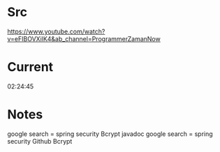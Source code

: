 # Src
https://www.youtube.com/watch?v=eFIBOVXilK4&ab_channel=ProgrammerZamanNow

# Current
02:24:45

# Notes
google search = spring security Bcrypt javadoc
google search = spring security Github Bcrypt



